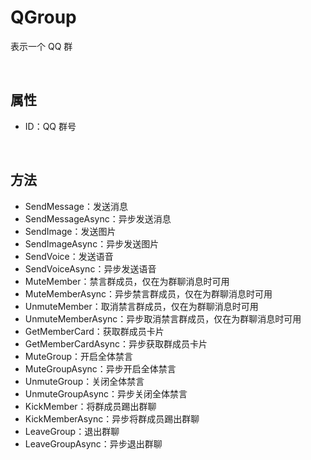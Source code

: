 # QGroup

表示一个 QQ 群

<br>

## 属性
- ID：QQ 群号

<br>

## 方法
- SendMessage：发送消息
- SendMessageAsync：异步发送消息
- SendImage：发送图片
- SendImageAsync：异步发送图片
- SendVoice：发送语音
- SendVoiceAsync：异步发送语音
- MuteMember：禁言群成员，仅在为群聊消息时可用
- MuteMemberAsync：异步禁言群成员，仅在为群聊消息时可用
- UnmuteMember：取消禁言群成员，仅在为群聊消息时可用
- UnmuteMemberAsync：异步取消禁言群成员，仅在为群聊消息时可用
- GetMemberCard：获取群成员卡片
- GetMemberCardAsync：异步获取群成员卡片
- MuteGroup：开启全体禁言
- MuteGroupAsync：异步开启全体禁言
- UnmuteGroup：关闭全体禁言
- UnmuteGroupAsync：异步关闭全体禁言
- KickMember：将群成员踢出群聊
- KickMemberAsync：异步将群成员踢出群聊
- LeaveGroup：退出群聊
- LeaveGroupAsync：异步退出群聊